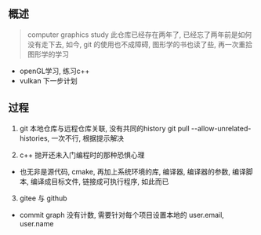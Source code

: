 
## 概述
> computer graphics study
> 此仓库已经存在两年了, 已经忘了两年前是如何没有走下去, 如今, git 的使用也不成障碍, 图形学的书也读了些, 再一次重拾图形学的学习
- openGL学习, 练习c++
- vulkan 下一步计划

## 过程
1. git 本地仓库与远程仓库关联, 没有共同的history
git pull --allow-unrelated-histories, 一次不行, 根据提示解决

2. c++ 抛开还未入门编程时的那种恐惧心理
- 也无非是源代码, cmake, 再加上系统环境的库, 编译器, 编译器的参数, 编译脚本, 编译成目标文件, 链接成可执行程序, 如此而已

3. gitee 与 github
- commit graph 没有计数, 需要针对每个项目设置本地的 user.email, user.name
